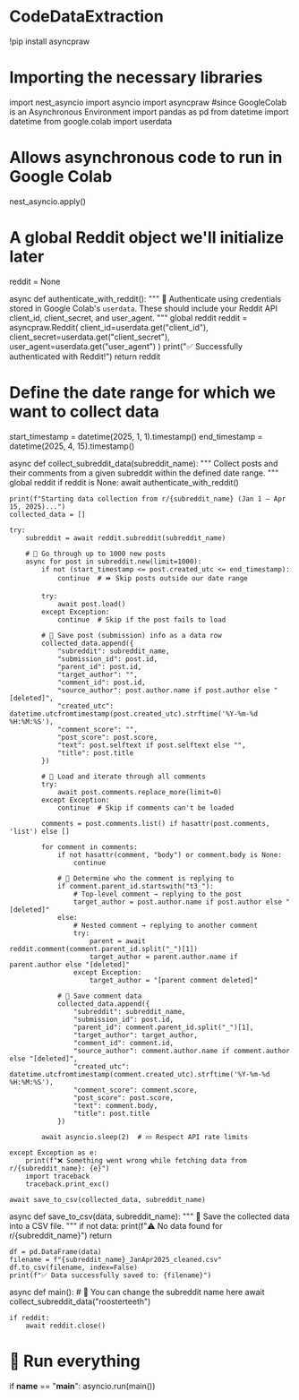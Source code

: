 # CodeDataExtraction
!pip install asyncpraw

# Importing the necessary libraries
import nest_asyncio
import asyncio
import asyncpraw #since GoogleColab is an Asynchronous Environment
import pandas as pd
from datetime import datetime
from google.colab import userdata

# Allows asynchronous code to run in Google Colab
nest_asyncio.apply()

# A global Reddit object we'll initialize later
reddit = None

async def authenticate_with_reddit():
    """
    🔐 Authenticate using credentials stored in Google Colab's `userdata`.
    These should include your Reddit API client_id, client_secret, and user_agent.
    """
    global reddit
    reddit = asyncpraw.Reddit(
        client_id=userdata.get("client_id"),
        client_secret=userdata.get("client_secret"),
        user_agent=userdata.get("user_agent")
    )
    print("✅ Successfully authenticated with Reddit!")
    return reddit

#  Define the date range for which we want to collect data
start_timestamp = datetime(2025, 1, 1).timestamp()
end_timestamp = datetime(2025, 4, 15).timestamp()

async def collect_subreddit_data(subreddit_name):
    """
    Collect posts and their comments from a given subreddit within the defined date range.
    """
    global reddit
    if reddit is None:
        await authenticate_with_reddit()

    print(f"Starting data collection from r/{subreddit_name} (Jan 1 – Apr 15, 2025)...")
    collected_data = []

    try:
        subreddit = await reddit.subreddit(subreddit_name)

        # 🔁 Go through up to 1000 new posts
        async for post in subreddit.new(limit=1000):
            if not (start_timestamp <= post.created_utc <= end_timestamp):
                continue  # ⏩ Skip posts outside our date range

            try:
                await post.load()
            except Exception:
                continue  # Skip if the post fails to load

            # 📝 Save post (submission) info as a data row
            collected_data.append({
                "subreddit": subreddit_name,
                "submission_id": post.id,
                "parent_id": post.id,
                "target_author": "",
                "comment_id": post.id,
                "source_author": post.author.name if post.author else "[deleted]",
                "created_utc": datetime.utcfromtimestamp(post.created_utc).strftime('%Y-%m-%d %H:%M:%S'),
                "comment_score": "",
                "post_score": post.score,
                "text": post.selftext if post.selftext else "",
                "title": post.title
            })

            # 💬 Load and iterate through all comments
            try:
                await post.comments.replace_more(limit=0)
            except Exception:
                continue  # Skip if comments can't be loaded

            comments = post.comments.list() if hasattr(post.comments, 'list') else []

            for comment in comments:
                if not hasattr(comment, "body") or comment.body is None:
                    continue

                # 🔄 Determine who the comment is replying to
                if comment.parent_id.startswith("t3_"):
                    # Top-level comment → replying to the post
                    target_author = post.author.name if post.author else "[deleted]"
                else:
                    # Nested comment → replying to another comment
                    try:
                        parent = await reddit.comment(comment.parent_id.split("_")[1])
                        target_author = parent.author.name if parent.author else "[deleted]"
                    except Exception:
                        target_author = "[parent comment deleted]"

                # 💾 Save comment data
                collected_data.append({
                    "subreddit": subreddit_name,
                    "submission_id": post.id,
                    "parent_id": comment.parent_id.split("_")[1],
                    "target_author": target_author,
                    "comment_id": comment.id,
                    "source_author": comment.author.name if comment.author else "[deleted]",
                    "created_utc": datetime.utcfromtimestamp(comment.created_utc).strftime('%Y-%m-%d %H:%M:%S'),
                    "comment_score": comment.score,
                    "post_score": post.score,
                    "text": comment.body,
                    "title": post.title
                })

            await asyncio.sleep(2)  # 💤 Respect API rate limits

    except Exception as e:
        print(f"❌ Something went wrong while fetching data from r/{subreddit_name}: {e}")
        import traceback
        traceback.print_exc()

    await save_to_csv(collected_data, subreddit_name)

async def save_to_csv(data, subreddit_name):
    """
    💾 Save the collected data into a CSV file.
    """
    if not data:
        print(f"⚠️ No data found for r/{subreddit_name}")
        return

    df = pd.DataFrame(data)
    filename = f"{subreddit_name}_JanApr2025_cleaned.csv"
    df.to_csv(filename, index=False)
    print(f"✅ Data successfully saved to: {filename}")

async def main():
    # 🧠 You can change the subreddit name here
    await collect_subreddit_data("roosterteeth")

    if reddit:
        await reddit.close()

# 🚀 Run everything
if __name__ == "__main__":
    asyncio.run(main())
